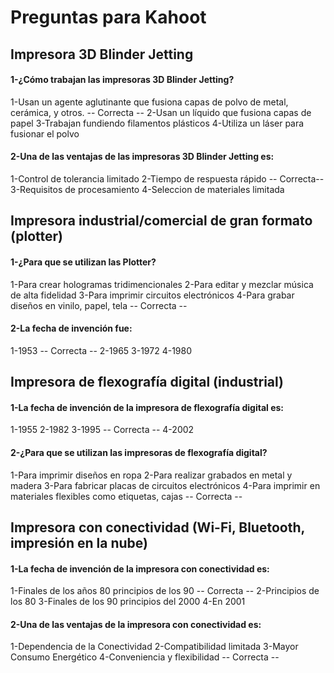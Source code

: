 # Preguntas para Kahoot
## Impresora 3D Blinder Jetting
#### 1-¿Cómo trabajan las impresoras 3D Blinder Jetting?
 1-Usan un agente aglutinante que fusiona capas de polvo de metal, cerámica, y otros.           -- Correcta --
 2-Usan un líquido que fusiona capas de  papel
 3-Trabajan fundiendo filamentos plásticos
 4-Utiliza un láser para fusionar el polvo


#### 2-Una de las ventajas de las impresoras 3D Blinder Jetting es:
1-Control de tolerancia limitado
2-Tiempo de respuesta rápido          -- Correcta--
3-Requisitos de procesamiento
4-Seleccion de materiales limitada

## Impresora industrial/comercial de gran formato (plotter)
#### 1-¿Para que se utilizan las Plotter?
1-Para crear hologramas tridimencionales
2-Para editar y mezclar música de alta fidelidad
3-Para imprimir circuitos electrónicos 
4-Para grabar diseños en vinilo, papel, tela     -- Correcta --
#### 2-La fecha de invención fue:
1-1953    -- Correcta --
2-1965
3-1972
4-1980

## Impresora de flexografía digital (industrial)
#### 1-La fecha de invención de la impresora de flexografía digital es:
1-1955
2-1982
3-1995    -- Correcta --
4-2002
#### 2-¿Para que se utilizan las impresoras de flexografía digital?
1-Para imprimir diseños en ropa
2-Para realizar grabados en metal y madera
3-Para fabricar placas de circuitos electrónicos
4-Para imprimir en materiales flexibles como etiquetas, cajas -- Correcta --

## Impresora con conectividad (Wi-Fi, Bluetooth, impresión en la nube)
#### 1-La fecha de invención de la impresora con conectividad es:
1-Finales de los años 80 principios de los 90  -- Correcta --
2-Principios de los 80 
3-Finales de los 90 principios del 2000
4-En 2001
#### 2-Una de las ventajas de la impresora con conectividad es:
1-Dependencia de la Conectividad
2-Compatibilidad limitada
3-Mayor Consumo Energético
4-Conveniencia y flexibilidad    -- Correcta --

